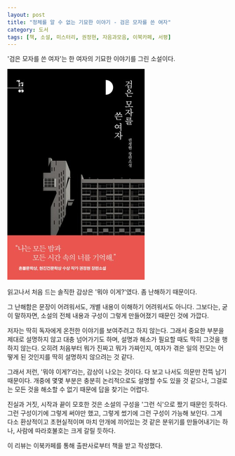 ```yaml
---
layout: post
title: "정체를 알 수 없는 기묘한 이야기 - 검은 모자를 쓴 여자"
category: 도서
tags: [책, 소설, 미스터리, 권정현, 자음과모음, 이북카페, 서평]
---
```


'검은 모자를 쓴 여자'는
한 여자의 기묘한 이야기를 그린 소설이다.

![표지](/images/woman-in-the-black-hat-book-h480.jpg)

읽고나서 처음 드는 솔직한 감상은 '뭐야 이게?'였다.
좀 난해하기 때문이다.

그 난해함은 문장이 어려워서도,
개별 내용이 이해하기 어려워서도 아니다.
그보다는, 굳이 말하자면, 소설의 전체 내용과 구성이 그렇게 만들어졌기 때문인 것에 가깝다.

저자는 딱히 독자에게 온전한 이야기를 보여주려고 하지 않는다.
그래서 중요한 부분을 제대로 설명하지 않고 대충 넘어가기도 하며,
설명과 해소가 필요할 때도 딱히 그것을 행하지 않는다.
오히려 처음부터 뭐가 진짜고 뭐가 가짜인지,
여자가 겪은 일의 전모는 어떻게 된 것인지를 딱히 설명하지 않으려는 것 같다.

그래서 저런, '뭐야 이게?'라는, 감상이 나오는 것이다.
다 보고 나서도 의문만 잔뜩 남기 때문이다.
개중에 몇몇 부분은 충분히 논리적으로도 설명할 수도 있을 것 같으나,
그걸로는 모든 것을 해소할 수 없기 때문에 답을 찾기는 어렵다.

진실과 거짓, 시작과 끝이 모호한 것은
소설의 구성을 '그런 식'으로 짰기 때문인 듯하다.
그런 구성이기에 그렇게 써야만 했고,
그렇게 썼기에 그런 구성이 가능해 보인다.
그게 다소 환상적이고 초현실적이며 마치 안개에 끼어있는 것 같은 분위기를 만들어내기는 하나,
사람에 따라호불호는 크게 갈릴 듯하다.



<div class="im im-info">
이 리뷰는 이북카페를 통해 출판사로부터 책을 받고 작성했다.
</div>
